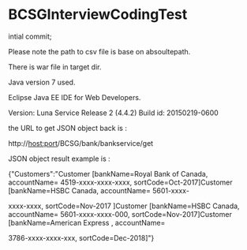 # BCSGInterviewCodingTest
intial commit; 

Please note the path to csv file is base on absoultepath.

There is war file in target dir.

Java version 7 used.
 
Eclipse Java EE IDE for Web Developers.

Version: Luna Service Release 2 (4.4.2)
Build id: 20150219-0600



the URL to get JSON object back is :

http://<host:port>/BCSG/bank/bankservice/get

JSON object result example is :

{"Customers":"Customer [bankName=Royal Bank of  Canada, accountName= 4519-xxxx-xxxx-xxxx, sortCode=Oct-2017]Customer [bankName=HSBC Canada, accountName= 5601-xxxx-

xxxx-xxxx, sortCode=Nov-2017 ]Customer [bankName=HSBC Canada, accountName= 5601-xxxx-xxxx-000, sortCode=Nov-2017]Customer [bankName=American Express , accountName= 

3786-xxxx-xxxx-xxx, sortCode=Dec-2018]"} 

